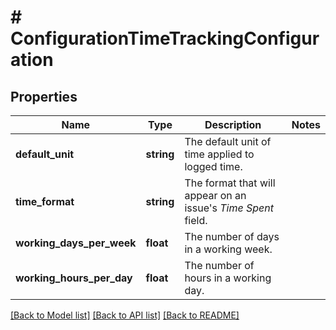 # # ConfigurationTimeTrackingConfiguration

## Properties

Name | Type | Description | Notes
------------ | ------------- | ------------- | -------------
**default_unit** | **string** | The default unit of time applied to logged time. |
**time_format** | **string** | The format that will appear on an issue&#39;s *Time Spent* field. |
**working_days_per_week** | **float** | The number of days in a working week. |
**working_hours_per_day** | **float** | The number of hours in a working day. |

[[Back to Model list]](../../README.md#models) [[Back to API list]](../../README.md#endpoints) [[Back to README]](../../README.md)

